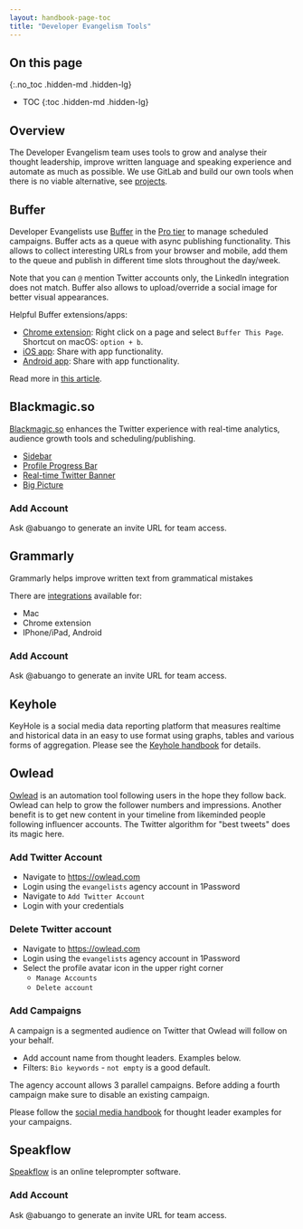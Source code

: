 ```yaml
---
layout: handbook-page-toc
title: "Developer Evangelism Tools"
---
```


## On this page
{:.no_toc .hidden-md .hidden-lg}

- TOC
{:toc .hidden-md .hidden-lg}


## Overview

The Developer Evangelism team uses tools to grow and analyse their thought leadership, improve written language and speaking experience and automate as much as possible. We use GitLab and build our own tools when there is no viable alternative, see [projects](/handbook/marketing/developer-relations/developer-evangelism/projects/). 

<!-- Order alpha numeric -->

## Buffer

Developer Evangelists use [Buffer](https://buffer.com/) in the [Pro tier](https://buffer.com/pricing/publish) to manage scheduled campaigns. Buffer acts as a queue with async publishing functionality. This allows to collect interesting URLs from your browser and mobile, add them to the queue and publish in different time slots throughout the day/week. 

Note that you can `@` mention Twitter accounts only, the LinkedIn integration does not match. Buffer also allows to upload/override a social image for better visual appearances. 

Helpful Buffer extensions/apps:

- [Chrome extension](https://chrome.google.com/webstore/detail/buffer/noojglkidnpfjbincgijbaiedldjfbhh?hl=en): Right click on a page and select `Buffer This Page`. Shortcut on macOS: `option + b`. 
- [iOS app](https://apps.apple.com/us/app/buffer-social-media-manager/id490474324): Share with app functionality.
- [Android app](https://play.google.com/store/apps/details?id=org.buffer.android): Share with app functionality.

Read more in [this article](https://buffer.com/library/save-time-social-media-scheduling/).

## Blackmagic.so

[Blackmagic.so](https://blackmagic.so/) enhances the Twitter experience with real-time analytics, audience growth tools and scheduling/publishing. 

- [Sidebar](https://blackmagic.so/sidebar/)
- [Profile Progress Bar](https://blackmagic.so/profile-progress-bar/)
- [Real-time Twitter Banner](https://blackmagic.so/real-time-banner/)
- [Big Picture](https://blackmagic.so/big-picture/)

### Add Account

Ask @abuango to generate an invite URL for team access.


## Grammarly

Grammarly helps improve written text from grammatical mistakes

There are [integrations](https://app.grammarly.com/apps) available for:

- Mac
- Chrome extension
- IPhone/iPad, Android

### Add Account

Ask @abuango to generate an invite URL for team access.

## Keyhole

KeyHole is a social media data reporting platform that measures realtime and historical data in an easy to use format using graphs, tables and various forms of aggregation. Please see the [Keyhole handbook](/handbook/marketing/developer-relations/developer-evangelism/tools/keyhole/) for details.

## Owlead

[Owlead](https://owlead.com/) is an automation tool following users in the hope they follow back. Owlead can help to grow the follower numbers and impressions. Another benefit is to get new content in your timeline from likeminded people following influencer accounts. The Twitter algorithm for "best tweets" does its magic here. 

### Add Twitter Account 

- Navigate to https://owlead.com 
- Login using the `evangelists` agency account in 1Password
- Navigate to `Add Twitter Account`
- Login with your credentials 

### Delete Twitter account

- Navigate to https://owlead.com  
- Login using the `evangelists` agency account in 1Password
- Select the profile avatar icon in the upper right corner
  - `Manage Accounts`
  - `Delete account` 

### Add Campaigns 

A campaign is a segmented audience on Twitter that Owlead will follow on your behalf.

- Add account name from thought leaders. Examples below. 
- Filters: `Bio keywords` - `not empty` is a good default. 

The agency account allows 3 parallel campaigns. Before adding a fourth campaign make sure to disable an existing campaign. 

Please follow the [social media handbook](/handbook/marketing/developer-relations/developer-evangelism/social-media/#thought-leader-examples) for thought leader examples for your campaigns. 

## Speakflow 

[Speakflow](https://www.speakflow.com/) is an online teleprompter software. 

### Add Account

Ask @abuango to generate an invite URL for team access.




